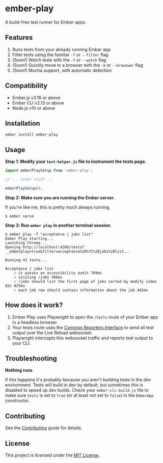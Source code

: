 # ember-play

A build-free test runner for Ember apps.

## Features

1. Runs tests from your already running Ember app
2. Filter tests using the familiar `-f` or `--filter` flag
3. (Soon!) Watch tests with the `-f` or `--watch` flag
4. (Soon!) Quickly move to a browser with the `-b` or `--browswer` flag
5. (Soon!) Mocha support, with automatic detection

## Compatibility

* Ember.js v3.16 or above
* Ember CLI v2.13 or above
* Node.js v10 or above

## Installation

```
ember install ember-play
```

## Usage

**Step 1: Modify your `test-helper.js` file to instrument the tests page.**

```js
import emberPlaySetup from 'ember-play';

// ... other stuff ...

emberPlaySetup();
```

**Step 2: Make sure you are running the Ember server.**

If you're like me, this is pretty much always running.

```shellsession
$ ember serve
```

**Step 3: Run `ember play` in another terminal session.**

```shellsession
$ ember play -f "acceptance | jobs list"
Ember Play starting...
Launching Chrome...
Opening http://localhost:4200/tests?__emberplay=true&filter=acceptance%20%7C%20jobs%20list...

Running 41 tests...

Acceptance | jobs list
    ✓ it passes an accessibility audit 769ms
    ✓ visiting /jobs 306ms
    ✓ /jobs should list the first page of jobs sorted by modify index 02s 025ms
    ✓ each job row should contain information about the job 442ms
```

## How does it work?
1. Ember Play uses Playwright to open the `/tests` route of your Ember app in a headless browser.
2. Your tests route uses the [Common Reporters Interface](https://github.com/js-reporters/js-reporters) to send all test output over the Live Reload websocket.
3. Playwright intercepts this websocket traffic and reports test output to your CLI.

## Troubleshooting

**Nothing runs**

If this happens it's probably because you aren't building tests in the dev environment. Tests will build in dev by default, but sometimes this is disabled
to speed up dev builds. Check your `ember-cli-build.js` file to make sure `tests` is set to `true` (or at least not set to `false`) in the `EmberApp` constructor.

## Contributing

See the [Contributing](CONTRIBUTING.md) guide for details.

## License

This project is licensed under the [MIT License](LICENSE.md).
